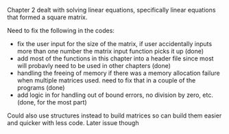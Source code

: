 Chapter 2 dealt with solving linear equations, specifically linear equations that formed a square matrix.

Need to fix the following in the codes:
- fix the user input for the size of the matrix, if user accidentally inputs more than one number the matrix input function picks it up (done)
- add most of the functions in this chapter into a header file since most will probavly need to be used in other chapters (done)
- handling the freeing of memory if there was a memory allocation failure when multiple matrices used. need to fix that in a couple of the programs (done)
- add logic in for handling out of bound errors, no division by zero, etc. (done, for the most part)

Could also use structures instead to build matrices so can build them easier and quicker with less code. Later issue though 
